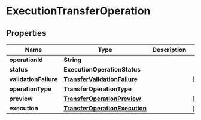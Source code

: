

# ExecutionTransferOperation


## Properties

| Name | Type | Description | Notes |
|------------ | ------------- | ------------- | -------------|
|**operationId** | **String** |  |  |
|**status** | **ExecutionOperationStatus** |  |  |
|**validationFailure** | [**TransferValidationFailure**](TransferValidationFailure.md) |  |  [optional] |
|**operationType** | **TransferOperationType** |  |  |
|**preview** | [**TransferOperationPreview**](TransferOperationPreview.md) |  |  [optional] |
|**execution** | [**TransferOperationExecution**](TransferOperationExecution.md) |  |  [optional] |



